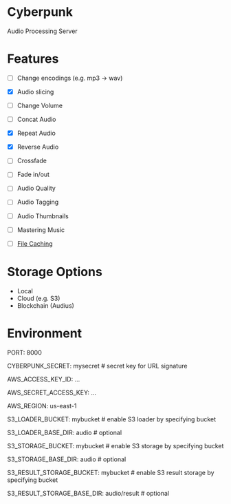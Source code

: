 
# Cyberpunk 

Audio Processing Server

# Features

- [ ] Change encodings (e.g. mp3 -> wav) 
- [x] Audio slicing 
- [ ] Change Volume 
- [ ] Concat Audio 
- [x] Repeat Audio 
- [x] Reverse Audio 
- [ ] Crossfade 
- [ ] Fade in/out   
- [ ] Audio Quality 
- [ ] Audio Tagging 
- [ ] Audio Thumbnails 
- [ ] Mastering Music 

- [ ] [File Caching](https://gist.github.com/ruanbekker/75d98a0d5cab5d6a562c70b4be5ba86d)

# Storage Options

- Local
- Cloud (e.g. S3)
- Blockchain (Audius)


# Environment

PORT: 8000

CYBERPUNK_SECRET: mysecret # secret key for URL signature

AWS_ACCESS_KEY_ID: ...

AWS_SECRET_ACCESS_KEY: ...

AWS_REGION: us-east-1

S3_LOADER_BUCKET: mybucket # enable S3 loader by specifying bucket

S3_LOADER_BASE_DIR: audio # optional

S3_STORAGE_BUCKET: mybucket # enable S3 storage by specifying bucket

S3_STORAGE_BASE_DIR: audio # optional

S3_RESULT_STORAGE_BUCKET: mybucket # enable S3 result storage by specifying bucket

S3_RESULT_STORAGE_BASE_DIR: audio/result # optional


